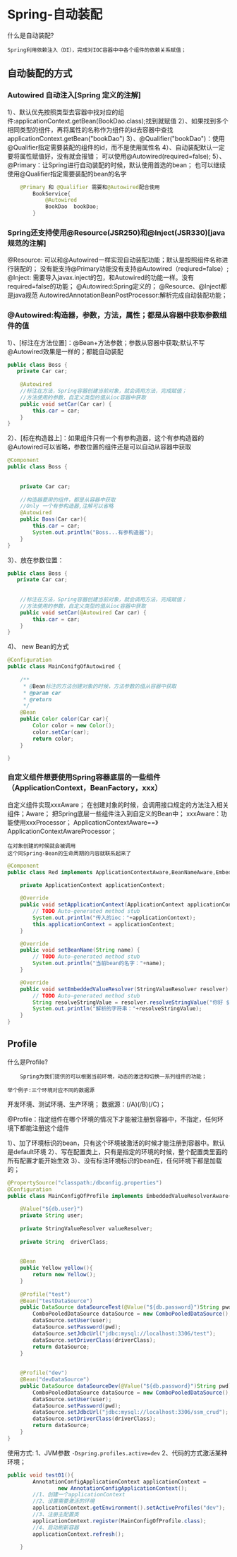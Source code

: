 # Spring-自动装配


什么是自动装配?

    Spring利用依赖注入（DI），完成对IOC容器中中各个组件的依赖关系赋值；

## 自动装配的方式

### Autowired 自动注入[Spring 定义的注解]

1）、默认优先按照类型去容器中找对应的组件:applicationContext.getBean(BookDao.class);找到就赋值
2）、如果找到多个相同类型的组件，再将属性的名称作为组件的id去容器中查找
					applicationContext.getBean("bookDao")
3）、@Qualifier("bookDao")：使用@Qualifier指定需要装配的组件的id，而不是使用属性名
4）、自动装配默认一定要将属性赋值好，没有就会报错；
	可以使用@Autowired(required=false);
5）、@Primary：让Spring进行自动装配的时候，默认使用首选的bean；
		也可以继续使用@Qualifier指定需要装配的bean的名字

```java		
	@Primary 和 @Qualifier 需要和@Autowired配合使用
		BookService{
			@Autowired
			BookDao  bookDao;
		}
```
### Spring还支持使用@Resource(JSR250)和@Inject(JSR330)[java规范的注解]

@Resource:
	可以和@Autowired一样实现自动装配功能；默认是按照组件名称进行装配的；
	没有能支持@Primary功能没有支持@Autowired（reqiured=false）;
@Inject:
	需要导入javax.inject的包，和Autowired的功能一样。没有required=false的功能；
@Autowired:Spring定义的； @Resource、@Inject都是java规范
AutowiredAnnotationBeanPostProcessor:解析完成自动装配功能；		

### @Autowired:构造器，参数，方法，属性；都是从容器中获取参数组件的值

1）、[标注在方法位置]：@Bean+方法参数；参数从容器中获取;默认不写@Autowired效果是一样的；都能自动装配

```java
public class Boss {
   private Car car;
   
	@Autowired 
	//标注在方法，Spring容器创建当前对象，就会调用方法，完成赋值；
	//方法使用的参数，自定义类型的值从ioc容器中获取
	public void setCar(Car car) {
		this.car = car;
	}
}
```

2）、[标在构造器上]：如果组件只有一个有参构造器，这个有参构造器的@Autowired可以省略，参数位置的组件还是可以自动从容器中获取

```java
@Component
public class Boss {
	
	
	private Car car;
	
	//构造器要用的组件，都是从容器中获取
	//Only 一个有参构造器,注解可以省略
	@Autowired 
	public Boss(Car car){
		this.car = car;
		System.out.println("Boss...有参构造器");
	}
}
```
3）、放在参数位置：

```java
public class Boss {
   private Car car;
   
	
	//标注在方法，Spring容器创建当前对象，就会调用方法，完成赋值；
	//方法使用的参数，自定义类型的值从ioc容器中获取
	public void setCar(@Autowired Car car) {
		this.car = car;
	}
}
```

4)、 new Bean的方式

```java
@Configuration
public class MainConifgOfAutowired {
	
	/**
	 * @Bean标注的方法创建对象的时候，方法参数的值从容器中获取
	 * @param car
	 * @return
	 */
	@Bean
	public Color color(Car car){
		Color color = new Color();
		color.setCar(car);
		return color;
	}

}
```

### 自定义组件想要使用Spring容器底层的一些组件（ApplicationContext，BeanFactory，xxx）

自定义组件实现xxxAware；
在创建对象的时候，会调用接口规定的方法注入相关组件；Aware；
把Spring底层一些组件注入到自定义的Bean中；
xxxAware：功能使用xxxProcessor；
	ApplicationContextAware==》ApplicationContextAwareProcessor；
	
	在对象创建的时候就会被调用
	这个同Spring-Bean的生命周期的内容就联系起来了
	

```java
@Component
public class Red implements ApplicationContextAware,BeanNameAware,EmbeddedValueResolverAware {
	
	private ApplicationContext applicationContext;

	@Override
	public void setApplicationContext(ApplicationContext applicationContext) throws BeansException {
		// TODO Auto-generated method stub
		System.out.println("传入的ioc："+applicationContext);
		this.applicationContext = applicationContext;
	}

	@Override
	public void setBeanName(String name) {
		// TODO Auto-generated method stub
		System.out.println("当前bean的名字："+name);
	}

	@Override
	public void setEmbeddedValueResolver(StringValueResolver resolver) {
		// TODO Auto-generated method stub
		String resolveStringValue = resolver.resolveStringValue("你好 ${os.name} 我是 #{20*18}");
		System.out.println("解析的字符串："+resolveStringValue);
	}
}
```

## Profile


什么是Profile?

		Spring为我们提供的可以根据当前环境，动态的激活和切换一系列组件的功能；

    举个例子:三个环境对应不同的数据源
开发环境、测试环境、生产环境；
数据源：(/A)(/B)(/C)；


@Profile：指定组件在哪个环境的情况下才能被注册到容器中，不指定，任何环境下都能注册这个组件

1）、加了环境标识的bean，只有这个环境被激活的时候才能注册到容器中。默认是default环境
2）、写在配置类上，只有是指定的环境的时候，整个配置类里面的所有配置才能开始生效
3）、没有标注环境标识的bean在，任何环境下都是加载的；


```java
@PropertySource("classpath:/dbconfig.properties")
@Configuration
public class MainConfigOfProfile implements EmbeddedValueResolverAware{
	
	@Value("${db.user}")
	private String user;
	
	private StringValueResolver valueResolver;
	
	private String  driverClass;
	
	
	@Bean
	public Yellow yellow(){
		return new Yellow();
	}
	
	@Profile("test")
	@Bean("testDataSource")
	public DataSource dataSourceTest(@Value("${db.password}")String pwd) throws Exception{
		ComboPooledDataSource dataSource = new ComboPooledDataSource();
		dataSource.setUser(user);
		dataSource.setPassword(pwd);
		dataSource.setJdbcUrl("jdbc:mysql://localhost:3306/test");
		dataSource.setDriverClass(driverClass);
		return dataSource;
	}
	
		
	@Profile("dev")
	@Bean("devDataSource")
	public DataSource dataSourceDev(@Value("${db.password}")String pwd) throws Exception{
		ComboPooledDataSource dataSource = new ComboPooledDataSource();
		dataSource.setUser(user);
		dataSource.setPassword(pwd);
		dataSource.setJdbcUrl("jdbc:mysql://localhost:3306/ssm_crud");
		dataSource.setDriverClass(driverClass);
		return dataSource;
	}
}
```

使用方式:
1、JVM参数 `-Dspring.profiles.active=dev`
2、代码的方式激活某种环境；

```java
public void test01(){
		AnnotationConfigApplicationContext applicationContext = 
				new AnnotationConfigApplicationContext();
		//1、创建一个applicationContext
		//2、设置需要激活的环境
		applicationContext.getEnvironment().setActiveProfiles("dev");
		//3、注册主配置类
		applicationContext.register(MainConfigOfProfile.class);
		//4、启动刷新容器
		applicationContext.refresh();
		
	}
```


